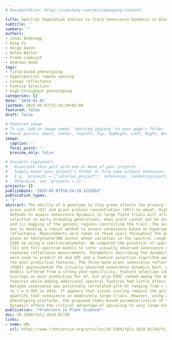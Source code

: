 ```yaml
---
# Documentation: https://wowchemy.com/docs/managing-content/

title: Spectral Vegetation Indices to Track Senescence Dynamics in Diverse Wheat Germplasm
subtitle: ''
summary: ''
authors:
- Jonas Anderegg
- Kang Yu
- Helge Aasen
- Achim Walter
- Frank Liebisch
- Andreas Hund
tags:
- field-based phenotyping
- hyperspectral remote sensing
- Canopy reflectance
- Feature Selection
- high-throughput phenotyping
categories: []
date: '2020-01-01'
lastmod: 2025-05-07T21:24:29+02:00
featured: false
draft: false

# Featured image
# To use, add an image named `featured.jpg/png` to your page's folder.
# Focal points: Smart, Center, TopLeft, Top, TopRight, Left, Right, BottomLeft, Bottom, BottomRight.
image:
  caption: ''
  focal_point: ''
  preview_only: false

# Projects (optional).
#   Associate this post with one or more of your projects.
#   Simply enter your project's folder or file name without extension.
#   E.g. `projects = ["internal-project"]` references `content/project/deep-learning/index.md`.
#   Otherwise, set `projects = []`.
projects: []
publishDate: '2025-05-07T19:24:29.123265Z'
publication_types:
- '2'
abstract: The ability of a genotype to stay green affects the primary target traits
  grain yield (GY) and grain protein concentration (GPC) in wheat. High throughput
  methods to assess senescence dynamics in large field trials will allow for i) indirect
  selection in early breeding generations, when yield cannot yet be accurately determined
  and ii) mapping of the genomic regions controlling the trait. The aim of this study
  was to develop a robust method to assess senescence based on hyperspectral canopy
  reflectance. Measurements were taken in three years throughout the grain filling
  phase on textgreater300 winter wheat varieties in the spectral range from 350 to
  2500 nm using a spectroradiometer. We compared the potential of spectral indices
  (SI) and full-spectrum models to infer visually observed senescence dynamics from
  repeated reflectance measurements. Parameters describing the dynamics of senescence
  were used to predict GY and GPC and a feature selection algorithm was used to identify
  the most predictive features. The three-band plant senescence reflectance index
  (PSRI) approximated the visually observed senescence dynamics best, whereas full-spectrum
  models suffered from a strong year-specificity. Feature selection identified visual
  scorings as most predictive for GY, but also PSRI ranked among the most predictive
  features while adding additional spectral features had little effect. Visually scored
  delayed senescence was positively correlated with GY ranging from r = 0.173 in 2018
  to r = 0.365 in 2016. It appears that visual scoring remains the gold standard to
  quantify leaf senescence in moderately large trials. However, using appropriate
  phenotyping platforms, the proposed index-based parameterization of the canopy reflectance
  dynamics offers the critical advantage of upscaling to very large breeding trials.
publication: '*Frontiers in Plant Science*'
doi: 10.3389/fpls.2019.01749
links:
- name: URL
  url: https://www.frontiersin.org/articles/10.3389/fpls.2019.01749/full
---
```

